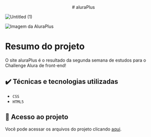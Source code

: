 <p align="center"># aluraPlus</p>


![Untitled (1)](https://github.com/cauanamorim/aluraPlus/assets/10221932/daaf5a69-198e-4f09-8bb9-7eaf623126ef)

![Imagem da AluraPlus](https://github.com/cauanamorim/aluraPlus/assets/10221932/df0266a6-3890-4376-af02-f522277294cc)



# Resumo do projeto
O site aluraPlus é o resultado da segunda semana de estudos para o Challenge Alura de front-end!

## ✔️ Técnicas e tecnologias utilizadas

- ``CSS``
- ``HTML5``

## 📁 Acesso ao projeto
Você pode acessar os arquivos do projeto clicando [aqui](https://github.com/cauanamorim/aluraPlus).
